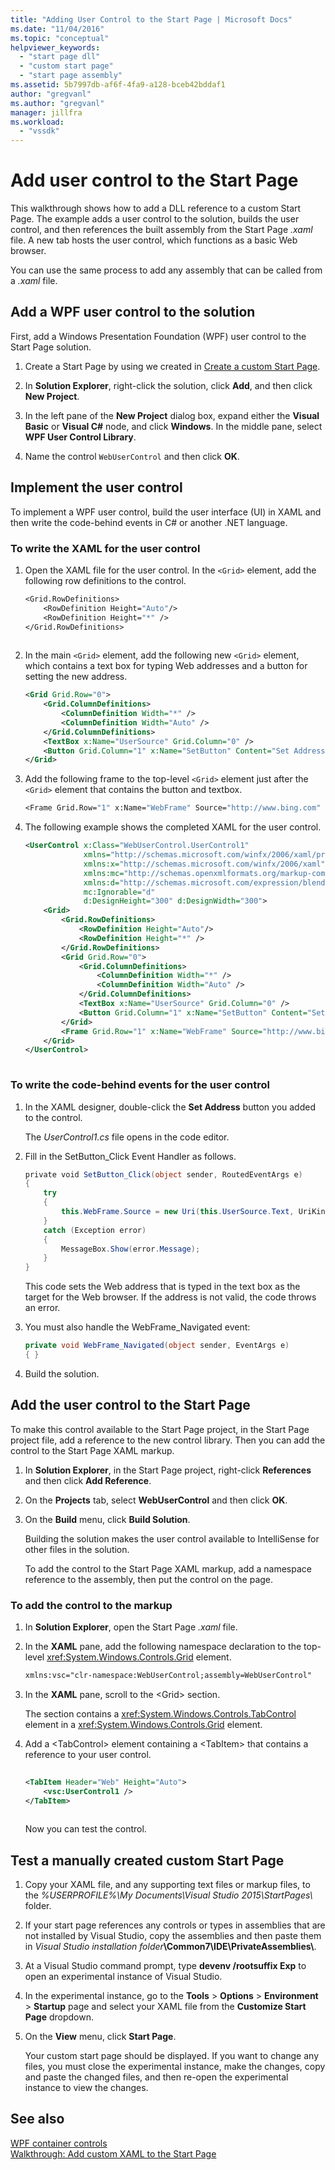 ```yaml
---
title: "Adding User Control to the Start Page | Microsoft Docs"
ms.date: "11/04/2016"
ms.topic: "conceptual"
helpviewer_keywords: 
  - "start page dll"
  - "custom start page"
  - "start page assembly"
ms.assetid: 5b7997db-af6f-4fa9-a128-bceb42bddaf1
author: "gregvanl"
ms.author: "gregvanl"
manager: jillfra
ms.workload: 
  - "vssdk"
---
```

# Add user control to the Start Page
This walkthrough shows how to add a DLL reference to a custom Start Page. The example adds a user control to the solution, builds the user control, and then references the built assembly from the Start Page *.xaml* file. A new tab hosts the user control, which functions as a basic Web browser.  
  
 You can use the same process to add any assembly that can be called from a *.xaml* file.  
  
## Add a WPF user control to the solution  
 First, add a Windows Presentation Foundation (WPF) user control to the Start Page solution.  
  
1.  Create a Start Page by using we created in [Create a custom Start Page](../extensibility/creating-a-custom-start-page.md).  
  
2.  In **Solution Explorer**, right-click the solution, click **Add**, and then click **New Project**.  
  
3.  In the left pane of the **New Project** dialog box, expand either the **Visual Basic** or **Visual C#** node, and click **Windows**. In the middle pane, select **WPF User Control Library**.  
  
4.  Name the control `WebUserControl` and then click **OK**.  
  
## Implement the user control  
 To implement a WPF user control, build the user interface (UI) in XAML and then write the code-behind events in C# or another .NET language.  
  
### To write the XAML for the user control  
  
1.  Open the XAML file for the user control. In the `<Grid>` element, add the following row definitions to the control.  
  
    ```vb  
    <Grid.RowDefinitions>  
        <RowDefinition Height="Auto"/>  
        <RowDefinition Height="*" />  
    </Grid.RowDefinitions>  
  
    ```  
  
2.  In the main `<Grid>` element, add the following new `<Grid>` element, which contains a text box for typing Web addresses and a button for setting the new address.  
  
    ```xml  
    <Grid Grid.Row="0">  
        <Grid.ColumnDefinitions>  
            <ColumnDefinition Width="*" />  
            <ColumnDefinition Width="Auto" />  
        </Grid.ColumnDefinitions>  
        <TextBox x:Name="UserSource" Grid.Column="0" />  
        <Button Grid.Column="1" x:Name="SetButton" Content="Set Address" Click="SetButton_Click" />  
    </Grid>  
    ```  
  
3.  Add the following frame to the top-level `<Grid>` element just after the `<Grid>` element that contains the button and textbox.  
  
    ```vb  
    <Frame Grid.Row="1" x:Name="WebFrame" Source="http://www.bing.com" Navigated="WebFrame_Navigated" />  
    ```  
  
4.  The following example shows the completed XAML for the user control.  
  
    ```xml  
    <UserControl x:Class="WebUserControl.UserControl1"  
                 xmlns="http://schemas.microsoft.com/winfx/2006/xaml/presentation"  
                 xmlns:x="http://schemas.microsoft.com/winfx/2006/xaml"  
                 xmlns:mc="http://schemas.openxmlformats.org/markup-compatibility/2006"   
                 xmlns:d="http://schemas.microsoft.com/expression/blend/2008"   
                 mc:Ignorable="d"   
                 d:DesignHeight="300" d:DesignWidth="300">  
        <Grid>  
            <Grid.RowDefinitions>  
                <RowDefinition Height="Auto"/>  
                <RowDefinition Height="*" />  
            </Grid.RowDefinitions>  
            <Grid Grid.Row="0">  
                <Grid.ColumnDefinitions>  
                    <ColumnDefinition Width="*" />  
                    <ColumnDefinition Width="Auto" />  
                </Grid.ColumnDefinitions>  
                <TextBox x:Name="UserSource" Grid.Column="0" />  
                <Button Grid.Column="1" x:Name="SetButton" Content="Set Address" Click="SetButton_Click" />  
            </Grid>  
            <Frame Grid.Row="1" x:Name="WebFrame" Source="http://www.bing.com" Navigated="WebFrame_Navigated" />  
        </Grid>  
    </UserControl>  
  
    ```  
  
### To write the code-behind events for the user control  
  
1.  In the XAML designer, double-click the **Set Address** button you added to the control.  
  
     The *UserControl1.cs* file opens in the code editor.  
  
2.  Fill in the SetButton_Click Event Handler as follows.  
  
    ```csharp  
    private void SetButton_Click(object sender, RoutedEventArgs e)  
    {  
        try  
        {  
            this.WebFrame.Source = new Uri(this.UserSource.Text, UriKind.Absolute);  
        }  
        catch (Exception error)  
        {  
            MessageBox.Show(error.Message);  
        }  
    }  
    ```  
  
     This code sets the Web address that is typed in the text box as the target for the Web browser. If the address is not valid, the code throws an error.  
  
3.  You must also handle the WebFrame_Navigated event:  
  
    ```csharp  
    private void WebFrame_Navigated(object sender, EventArgs e)  
    { }  
    ```  
  
4.  Build the solution.  
  
## Add the user control to the Start Page  
 To make this control available to the Start Page project, in the Start Page project file, add a reference to the new control library. Then you can add the control to the Start Page XAML markup.  
  
1. In **Solution Explorer**, in the Start Page project, right-click **References** and then click **Add Reference**.  
  
2. On the **Projects** tab, select **WebUserControl** and then click **OK**.  
  
3. On the **Build** menu, click **Build Solution**.  
  
    Building the solution makes the user control available to IntelliSense for other files in the solution.  
  
   To add the control to the Start Page XAML markup, add a namespace reference to the assembly, then put the control on the page.  
  
### To add the control to the markup  
  
1. In **Solution Explorer**, open the Start Page *.xaml* file.  
  
2. In the **XAML** pane, add the following namespace declaration to the top-level <xref:System.Windows.Controls.Grid> element.  
  
   ```xml  
   xmlns:vsc="clr-namespace:WebUserControl;assembly=WebUserControl"  
   ```  
  
3. In the **XAML** pane, scroll to the \<Grid> section.  
  
    The section contains a <xref:System.Windows.Controls.TabControl> element in a <xref:System.Windows.Controls.Grid> element.  
  
4. Add a \<TabControl> element containing a \<TabItem> that contains a reference to your user control.  
  
   ```xml  
  
   <TabItem Header="Web" Height="Auto">  
       <vsc:UserControl1 />  
   </TabItem>  
  
   ```  
  
   Now you can test the control.  
  
## Test a manually created custom Start Page  
  
1.  Copy your XAML file, and any supporting text files or markup files, to the *%USERPROFILE%\My Documents\Visual Studio 2015\StartPages\\* folder.  
  
2.  If your start page references any controls or types in assemblies that are not installed by Visual Studio, copy the assemblies and then paste them in _Visual Studio installation folder_**\Common7\IDE\PrivateAssemblies\\**.  
  
3.  At a Visual Studio command prompt, type **devenv /rootsuffix Exp** to open an experimental instance of Visual Studio.  
  
4.  In the experimental instance, go to the **Tools** > **Options** > **Environment** > **Startup** page and select your XAML file from the **Customize Start Page** dropdown.  
  
5.  On the **View** menu, click **Start Page**.  
  
     Your custom start page should be displayed. If you want to change any files, you must close the experimental instance, make the changes, copy and paste the changed files, and then re-open the experimental instance to view the changes.  
  
## See also  
 [WPF container controls](https://msdn.microsoft.com/library/a0177167-d7db-4205-9607-8ae316952566)   
 [Walkthrough: Add custom XAML to the Start Page](../extensibility/walkthrough-adding-custom-xaml-to-the-start-page.md)